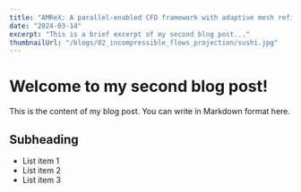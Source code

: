 ```yaml
---
title: "AMReX: A parallel-enabled CFD framework with adaptive mesh refinement"
date: "2024-03-14"
excerpt: "This is a brief excerpt of my second blog post..."
thumbnailUrl: "/blogs/02_incompressible_flows_projection/sushi.jpg"
---
```


# Welcome to my second blog post!

This is the content of my blog post. You can write in Markdown format here.

## Subheading

- List item 1
- List item 2
- List item 3